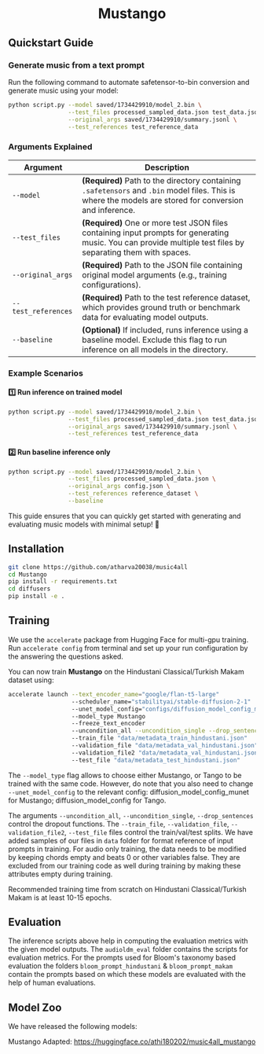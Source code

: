 <div align="center">

# Mustango

</div>

## Quickstart Guide

### Generate music from a text prompt  
Run the following command to automate safetensor-to-bin conversion and generate music using your model:  

```sh
python script.py --model saved/1734429910/model_2.bin \
                 --test_files processed_sampled_data.json test_data.json \
                 --original_args saved/1734429910/summary.jsonl \
                 --test_references test_reference_data

```

### Arguments Explained  

| Argument            | Description |
|---------------------|-------------|
| `--model`      | **(Required)** Path to the directory containing `.safetensors` and `.bin` model files. This is where the models are stored for conversion and inference. |
| `--test_files`     | **(Required)** One or more test JSON files containing input prompts for generating music. You can provide multiple test files by separating them with spaces. |
| `--original_args`  | **(Required)** Path to the JSON file containing original model arguments (e.g., training configurations). |
| `--test_references`| **(Required)** Path to the test reference dataset, which provides ground truth or benchmark data for evaluating model outputs. |
| `--baseline`       | **(Optional)** If included, runs inference using a baseline model. Exclude this flag to run inference on all models in the directory. |

### Example Scenarios  

#### 1️⃣ Run inference on trained model  
```sh
python script.py --model saved/1734429910/model_2.bin \
                 --test_files processed_sampled_data.json test_data.json \
                 --original_args saved/1734429910/summary.jsonl \
                 --test_references test_reference_data
```

#### 2️⃣ Run baseline inference only  
```sh
python script.py --model saved/1734429910/model_2.bin \
                 --test_files processed_sampled_data.json \
                 --original_args config.json \
                 --test_references reference_dataset \
                 --baseline
```

This guide ensures that you can quickly get started with generating and evaluating music models with minimal setup! 🚀


## Installation

```bash
git clone https://github.com/atharva20038/music4all
cd Mustango
pip install -r requirements.txt
cd diffusers
pip install -e .
```


## Training

We use the `accelerate` package from Hugging Face for multi-gpu training. Run `accelerate config` from terminal and set up your run configuration by the answering the questions asked.

You can now train **Mustango** on the Hindustani Classical/Turkish Makam dataset using:

```bash
accelerate launch --text_encoder_name="google/flan-t5-large" 
                  --scheduler_name="stabilityai/stable-diffusion-2-1" 
                  --unet_model_config="configs/diffusion_model_config_munet.json" 
                  --model_type Mustango 
                  --freeze_text_encoder 
                  --uncondition_all --uncondition_single --drop_sentences --snr_gamma 5 
                  --train_file "data/metadata_train_hindustani.json" 
                  --validation_file "data/metadata_val_hindustani.json" 
                  --validation_file2 "data/metadata_val_hindustani.json" 
                  --test_file "data/metadata_test_hindustani.json"
```

The `--model_type` flag allows to choose either Mustango, or Tango to be trained with the same code. However, do note that you also need to change `--unet_model_config` to the relevant config: diffusion_model_config_munet for Mustango; diffusion_model_config for Tango.

The arguments `--uncondition_all`, `--uncondition_single`, `--drop_sentences` control the dropout functions. The `--train_file`, `--validation_file`, `--validation_file2`, `--test_file` files control the train/val/test splits. We have added samples of our files in `data` folder for format reference of input prompts in training. For audio only training, the data needs to be modified by keeping chords empty and beats 0 or other variables false. They are excluded from our training code as well during training by making these attributes empty during training.    

Recommended training time from scratch on Hindustani Classical/Turkish Makam is at least 10-15 epochs.

## Evaluation

The inference scripts above help in computing the evaluation metrics with the given model outputs. The `audioldm_eval` folder contains the scripts for evaluation metrics. For the prompts used for Bloom's taxonomy based evaluation the folders `bloom_prompt_hindustani` & `bloom_prompt_makam` contain the prompts based on which these models are evaluated with the help of human evaluations.


## Model Zoo

We have released the following models:

Mustango Adapted: https://huggingface.co/athi180202/music4all_mustango



